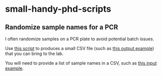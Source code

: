 # small-handy-phd-scripts

## Randomize sample names for a PCR 
I often randomize samples on a PCR plate to avoid potential batch issues.

Use [this script](small-handy-phd-scripts/randomizing-sample-location-on-pcr-plate.R) to produces a small CSV file (such as [this output example](small-handy-phd-scripts/test2.csv)) that you can bring to the lab.

You will need to provide a list of sample names in a CSV, such as [this input example](small-handy-phd-scripts/my_list_of_sample_names.csv).
